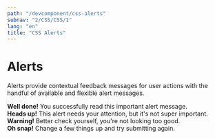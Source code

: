 ```yaml
---
path: "/devcomponent/css-alerts"
subnav: "2/CSS/CSS/1"
lang: "en"
title: "CSS Alerts"
---
```


# Alerts

Alerts provide contextual feedback messages for user actions with the handful of available and flexible alert messages.

<div class="alert alert-success" role="alert">
  <strong>Well done!</strong> You successfully read this important alert message.
</div>
<div class="alert alert-info" role="alert">
  <strong>Heads up!</strong> This alert needs your attention, but it's not super important.
</div>
<div class="alert alert-warning" role="alert">
  <strong>Warning!</strong> Better check yourself, you're not looking too good.
</div>
<div class="alert alert-danger" role="alert">
  <strong>Oh snap!</strong> Change a few things up and try submitting again.
</div>


<codeblock html='
    <div class="alert alert-success" role="alert">
      <strong>Well done!</strong> You successfully read this important alert message.
    </div>
    <div class="alert alert-info" role="alert">
      <strong>Heads up!</strong> This alert needs your attention, but it Is not super important.
    </div>
    <div class="alert alert-warning" role="alert">
      <strong>Warning!</strong> Better check yourself, you are not looking too good.
    </div>
    <div class="alert alert-danger" role="alert">
      <strong>Oh snap!</strong> Change a few things up and try submitting again.
    </div>
' react='' />